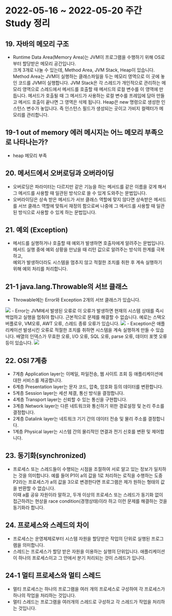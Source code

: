 # 2022-05-16 ~ 2022-05-20 주간 Study 정리

## 19. 자바의 메모리 구조
- Runtime Data Area(Memory Area)는 JVM이 프로그램을 수행하기 위해 OS로부터 할당받은 메모리 공간입니다.  
크게 3개로 나눌 수 있는데,
Method Area, JVM Stack, Heap이 있습니다.  
Method Area는 JVM이 실행하는 클래스파일을 두는 메모리 영역으로 이 곳에 놓인 코드를 JVM이 실행합니다.
JVM Stack은 각 스레드가 개인적으로 관리하는 메모리 영역으로 스레드에서 메서드를 호출할 때 메서드의 로컬 변수를 이 영역에 만듭니다. 메서드가 호출될 때 그 메서드가 사용하는 로컬 변수를 프레임에 담아 만들고 메서드 호출이 끝나면 그 영역은 삭제 됩니다.
Heap은 new 명령으로 생성한 인스턴스 변수가 놓입니다. 즉 인스턴스 필드가 생성되는 곳이고 가비지 컬렉터가 메모리를 관리합니다.

## 19-1 out of memory 에러 메시지는 어느 메모리 부족으로 나타나는가?
- heap 메모리 부족

## 20. 메서드에서 오버로딩과 오버라이딩
- 오버로딩은 파라미터는 다르지만 같은 기능을 하는 메서드를 같은 이름을 갖게 해서 그 메서드를 사용할 때 일관된 방식으로 쓸 수 있게 도와주는 문법입니다.  
- 오버라이딩은 상속 받은 메서드가 서브 클래스 역할에 맞지 않다면 상속받은 메서드를 서브 클래스 역할에 맞춰서 재정의 함으로써 나중에 그 메서드를 사용할 때 일관된 방식으로 사용할 수 있게 하는 문법입니다.

## 21. 예외 (Exception)
- 메서드를 실행하거나 호출할 때 예외가 발생하면 호출자에게 알려주는 문법입니다.  
메서드 실행 중에 예외 상황을 만났을 때 리턴 값으로 알려주는 방식의 한계를 극복하고,  
예외가 발생하더라도 시스템을 멈추지 않고 적절한 조치를 취한 후 계속 실행하기 위해 예외 처리를 처리합니다.

## 21-1 java.lang.Throwable의 서브 클래스
  - Throwable에는 Error와 Exception 2개의 서브 클래스가 있습니다.  
  <img src="https://postfiles.pstatic.net/MjAyMjAyMDRfOTYg/MDAxNjQzOTY5OTY3OTQw.vOQkawGB4qf9iSb1RMl7hBZk1Xkl4DIdWpS3yPaZaSwg.d1HVqnFOJ9PTsO-gx5eXHhS5HtmBVOz--DAjmcrIsEkg.PNG.watermoon14/image.png?type=w773">  
  - Error는 JVM에서 발생된 오류로 이 오류가 발생하면 현재의 시스템 상태를 즉시 백업하고 실행을 멈춰야 합니다. 근본적으로 문제를 해결할 수 없습니다.  
  예로는 스택오버플로우, VM오류, AWT 오류, 스레드 종류 오류가 있습니다.
  <img src="https://postfiles.pstatic.net/MjAyMjAyMDRfNTcg/MDAxNjQzOTcwMDM3NzQ2.YbeNw9X2EM9zm5CSXxIZvWwgJg5lqE5TIPIc3nXD824g.bzPiGANsKbtpYAJJ7gVp6mO7_9EVgqb3rrwjSXG5Qg0g.PNG.watermoon14/image.png?type=w773">  
  - Exception은 애플리케이션 발생시킨 오류로 적절한 조치를 취하면 시스템을 계속 실행하게 만들 수 있습니다.  
  배열의 인덱스가 무효한 오류, I/O 오류, SQL 오류, parse 오류, 데이터 포멧 오류 등이 있습니다.  
  <img src="https://postfiles.pstatic.net/MjAyMjAyMDRfMTI5/MDAxNjQzOTcwMDU1MzM1.XUPwbQbVHlYNVyGzun0ATufuDejfDQ5GtQHUVvFJJzAg.2t0X01kDzWaXFAkHtQLQlw1RmIKfN3kjvhVlp2xf_kwg.PNG.watermoon14/image.png?type=w773">  

## 22. OSI 7계층
- 7계층 Application layer는 이메일, 파일전송, 웹 사이트 조회 등 애플리케이션에 대한 서비스를 제공합니다.
- 6계층 Presentation layer는 문자 코드, 압축, 암호화 등의 데이터를 변환합니다.
- 5계층 Session layer는 세션 체결, 통신 방식을 결정합니다.
- 4계층 Transport layer는 신뢰할 수 있는 통신을 구현합니다.
- 3계층 Network layer는 다른 네트워크와 통신하기 위한 경로설정 및 논리 주소를 결정합니다.
- 2계층 Datalink layer는 네트워크 기기 간의 데이터 전송 및 물리 주소를 결정합니다.
- 1계층 Physical layer는 시스템 간의 물리적인 연결과 전기 신호를 변환 및 제어합니다.


## 23. 동기화(synchronized)
- 프로세스 또는 스레드들이 수행되는 시점을 조절하여 서로 알고 있는 정보가 일치하는 것을 의미합니다.
예를 들어 P1이 a의 값을 1로 처리하는 로직을 수행하는 도중 P2라는 프로세스가 a의 값을 3으로 변경한다면 프로그램은 제가 원하는 형태의 값을 반환할 수 없습니다.  
이때 a를 공유 자원이라 말하고, 두개 이상의 프로세스 또는 스레드가 동기화 없이 접근하려는 현상을 race condition(경쟁상태)이라 하고 이런 문제를 해결하는 것을 동기화라 합니다.

## 24. 프로세스와 스레드의 차이
- 프로세스는 운영체제로부터 시스템 자원을 할당받은 작업의 단위로 실행된 프로그램을 의미합니다.
- 스레드는 프로세스가 할당 받은 자원을 이용하는 실행의 단위입니다.
애플리케이션이 하나의 프로세스이고 그 안에서 분기 처리되는 것이 스레드가 입니다.  

## 24-1 멀티 프로세스와 멀티 스레드
- 멀티 프로세스는 하나의 프로그램을 여러 개의 프로세스로 구성하여 각 프로세스가 하나의 작업을 처리하는 것입니다. 
- 멀티 스레드는 프로그램을 여러개의 스레드로 구성하고 각 스레드가 작업을 처리하는 것입니다.
